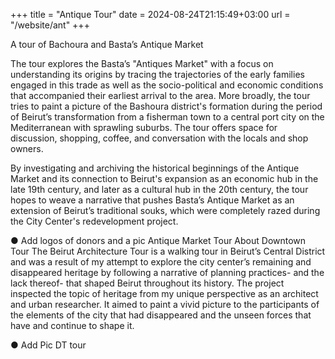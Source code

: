 +++
title = "Antique Tour"
date = 2024-08-24T21:15:49+03:00
url = "/website/ant"
+++

A tour of Bachoura and Basta’s Antique Market

The tour explores the Basta’s "Antiques Market" with a focus on understanding its origins by tracing the trajectories of the early families engaged in this trade as well as the socio-political and economic conditions that accompanied their earliest arrival to the area. 
More broadly, the tour tries to paint a picture of the Bashoura district's formation during the period of Beirut’s transformation from a fisherman town to a central port city on the Mediterranean with sprawling suburbs.
The tour offers space for discussion, shopping, coffee, and conversation with the locals and shop owners.

By investigating and archiving the historical beginnings of the Antique Market and its connection to Beirut's expansion as an economic hub in the late 19th century, and later as a cultural hub in the 20th century, the tour hopes to weave a narrative that pushes Basta’s Antique Market as an extension of Beirut’s traditional souks, which were completely razed during the City Center's redevelopment project.

● Add logos of donors and a pic
Antique Market Tour
About Downtown Tour
The Beirut Architecture Tour is a walking tour in Beirut’s Central District and was a result of my attempt to explore the city center’s remaining and disappeared heritage by following a narrative of planning practices- and the lack thereof- that shaped Beirut throughout its history. The project inspected the topic of heritage from my unique perspective as an architect and urban researcher. It aimed to paint a vivid picture to the participants of the elements of the city that had disappeared and the unseen forces that have and continue to shape it.

● Add Pic DT tour


